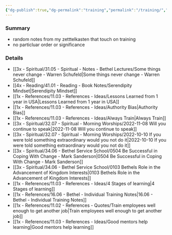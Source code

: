 ```yaml
---
{"dg-publish":true,"dg-permalink":"training","permalink":"/training/","dgHomeLink":true,"dgPassFrontmatter":false,"dgShowBacklinks":true,"dgShowLocalGraph":false,"dgShowInlineTitle":true}
---
```



### Summary
- random notes from my zetttelkasten that touch on training
- no particluar order or significance

### Details
- [[3x - Spiritual/31.05 - Spiritual - Notes - Bethel Lectures/Some things never change - Warren Schufeld|Some things never change - Warren Schufeld]]
- [[4x - Reading/41.01 - Reading - Book Notes/Serendipity Mindset|Serendipity Mindset]]
- [[1x - References/11.03 - References - Ideas/Lessons Learned from 1 year in USA|Lessons Learned from 1 year in USA]]
- [[1x - References/11.03 - References - Ideas/Authority Bias|Authority Bias]]
- [[1x - References/11.03 - References - Ideas/Always Train|Always Train]]
- [[3x - Spiritual/32.07 - Spiritual - Morning Worships/2022-11-08 Will you continue to speak|2022-11-08 Will you continue to speak]]
- [[3x - Spiritual/32.07 - Spiritual - Morning Worships/2022-10-10 If you were told something extraordinary would you not do it|2022-10-10 If you were told something extraordinary would you not do it]]
- [[3x - Spiritual/34.06 - Bethel Service School/0504 Be Successful in Coping With Change - Mark Sanderson|0504 Be Successful in Coping With Change - Mark Sanderson]]
- [[3x - Spiritual/34.06 - Bethel Service School/0103 Bethels Role in the Advancement of Kingdom Interests|0103 Bethels Role in the Advancement of Kingdom Interests]]
- [[1x - References/11.03 - References - Ideas/4 Stages of learning|4 Stages of learning]]
- [[1x - References/16.06 - Bethel - Individual Training Notes|16.06 - Bethel - Individual Training Notes]]
- [[1x - References/11.02 - References - Quotes/Train employees well enough to get another job|Train employees well enough to get another job]]
- [[1x - References/11.03 - References - Ideas/Good mentors help learning|Good mentors help learning]]

